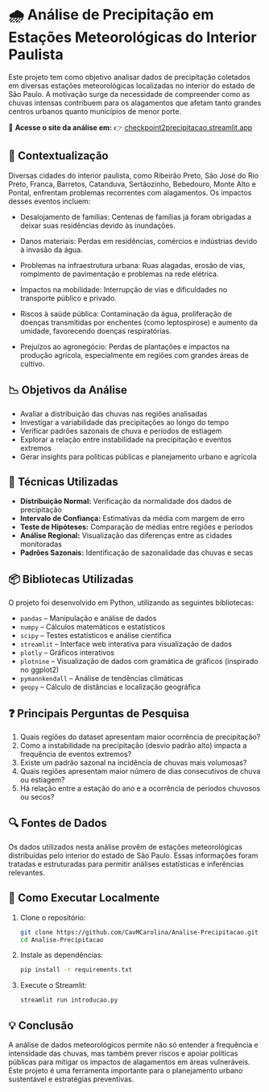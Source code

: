 # 🌧️ Análise de Precipitação em Estações Meteorológicas do Interior Paulista

Este projeto tem como objetivo analisar dados de precipitação coletados em diversas estações meteorológicas localizadas no interior do estado de São Paulo. A motivação surge da necessidade de compreender como as chuvas intensas contribuem para os alagamentos que afetam tanto grandes centros urbanos quanto municípios de menor porte.

🔗 **Acesse o site da análise em:**
👉 [checkpoint2precipitacao.streamlit.app](https://checkpoint2precipitacao.streamlit.app)

## 🧩 Contextualização

Diversas cidades do interior paulista, como Ribeirão Preto, São José do Rio Preto, Franca, Barretos, Catanduva, Sertãozinho, Bebedouro, Monte Alto e Pontal, enfrentam problemas recorrentes com alagamentos. Os impactos desses eventos incluem:

- Desalojamento de famílias: Centenas de famílias já foram obrigadas a deixar suas residências devido às inundações.

- Danos materiais: Perdas em residências, comércios e indústrias devido à invasão da água.

- Problemas na infraestrutura urbana: Ruas alagadas, erosão de vias, rompimento de pavimentação e problemas na rede elétrica.

- Impactos na mobilidade: Interrupção de vias e dificuldades no transporte público e privado.

- Riscos à saúde pública: Contaminação da água, proliferação de doenças transmitidas por enchentes (como leptospirose) e aumento da umidade, favorecendo doenças respiratórias.

- Prejuízos ao agronegócio: Perdas de plantações e impactos na produção agrícola, especialmente em regiões com grandes áreas de cultivo.

## 📉 Objetivos da Análise

- Avaliar a distribuição das chuvas nas regiões analisadas
- Investigar a variabilidade das precipitações ao longo do tempo
- Verificar padrões sazonais de chuva e períodos de estiagem
- Explorar a relação entre instabilidade na precipitação e eventos extremos
- Gerar insights para políticas públicas e planejamento urbano e agrícola

## 🧪 Técnicas Utilizadas

- **Distribuição Normal:** Verificação da normalidade dos dados de precipitação
- **Intervalo de Confiança:** Estimativas da média com margem de erro
- **Teste de Hipóteses:** Comparação de médias entre regiões e períodos
- **Análise Regional:** Visualização das diferenças entre as cidades monitoradas
- **Padrões Sazonais:** Identificação de sazonalidade das chuvas e secas

## 📦 Bibliotecas Utilizadas

O projeto foi desenvolvido em Python, utilizando as seguintes bibliotecas:

- `pandas` – Manipulação e análise de dados
- `numpy` – Cálculos matemáticos e estatísticos
- `scipy` – Testes estatísticos e análise científica
- `streamlit` – Interface web interativa para visualização de dados
- `plotly` – Gráficos interativos
- `plotnine` – Visualização de dados com gramática de gráficos (inspirado no ggplot2)
- `pymannkendall` – Análise de tendências climáticas
- `geopy` – Cálculo de distâncias e localização geográfica

## ❓ Principais Perguntas de Pesquisa

1. Quais regiões do dataset apresentam maior ocorrência de precipitação?
2. Como a instabilidade na precipitação (desvio padrão alto) impacta a frequência de eventos extremos?
3. Existe um padrão sazonal na incidência de chuvas mais volumosas?
4. Quais regiões apresentam maior número de dias consecutivos de chuva ou estiagem?
5. Há relação entre a estação do ano e a ocorrência de períodos chuvosos ou secos?

## 🔍 Fontes de Dados

Os dados utilizados nesta análise provêm de estações meteorológicas distribuídas pelo interior do estado de São Paulo. Essas informações foram tratadas e estruturadas para permitir análises estatísticas e inferências relevantes.

## 🚀 Como Executar Localmente

1. Clone o repositório:

   ```bash
   git clone https://github.com/CavMCarolina/Analise-Precipitacao.git
   cd Analise-Precipitacao
   ```

2. Instale as dependências:

   ```bash
   pip install -r requirements.txt
   ```

3. Execute o Streamlit:

   ```bash
   streamlit run introducao.py
   ```

## 💡 Conclusão

A análise de dados meteorológicos permite não só entender a frequência e intensidade das chuvas, mas também prever riscos e apoiar políticas públicas para mitigar os impactos de alagamentos em áreas vulneráveis. Este projeto é uma ferramenta importante para o planejamento urbano sustentável e estratégias preventivas.